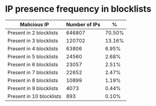 # IP presence frequency in blocklists
| Malicious IP | Number of IPs | % |
|----|----|----|
| Present in 2 blocklists | 646807 | 70.50% |
| Present in 3 blocklists | 120702 | 13.16% |
| Present in 4 blocklists | 63806 | 6.95% |
| Present in 5 blocklists | 24560 | 2.68% |
| Present in 6 blocklists | 23057 | 2.51% |
| Present in 7 blocklists | 22652 | 2.47% |
| Present in 8 blocklists | 10899 | 1.19% |
| Present in 9 blocklists | 4073 | 0.44% |
| Present in 10 blocklists | 893 | 0.10% |
